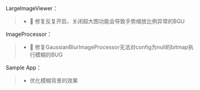 LargeImageViewer：
>* :bug: 修复反复开启、关闭超大图功能会导致手势缩放比例异常的BGU

ImageProcessor：
>* :bug: 修复GaussianBlurImageProcessor无法对config为null的bitmap执行模糊的BUG

Sample App：
>* 优化模糊背景的效果